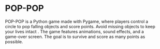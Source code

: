 # POP-POP
POP-POP is a Python game made with Pygame, where players control a circle to pop falling objects and score points. Avoid missing objects to keep your lives intact . The game features animations, sound effects, and a game-over screen. The goal is to survive and score as many points as possible.
